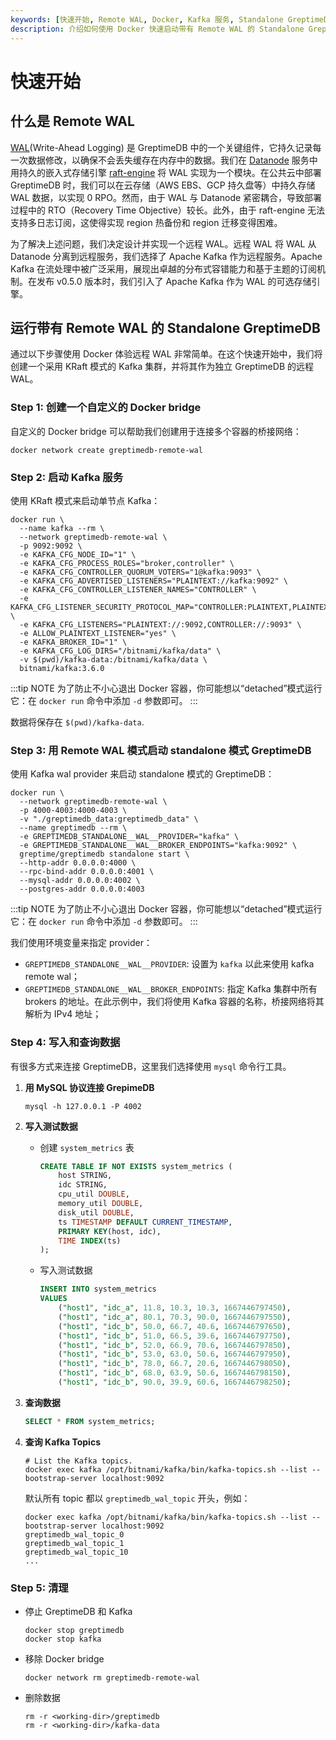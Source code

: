 ```yaml
---
keywords: [快速开始, Remote WAL, Docker, Kafka 服务, Standalone GreptimeDB, 数据写入, 数据查询, Kafka Topics]
description: 介绍如何使用 Docker 快速启动带有 Remote WAL 的 Standalone GreptimeDB，包括创建自定义 Docker bridge、启动 Kafka 服务和 GreptimeDB。
---
```


# 快速开始

## 什么是 Remote WAL

[WAL](/contributor-guide/datanode/wal.md#introduction)(Write-Ahead Logging) 是 GreptimeDB 中的一个关键组件，它持久记录每一次数据修改，以确保不会丢失缓存在内存中的数据。我们在  [Datanode](/user-guide/concepts/why-greptimedb.md)  服务中用持久的嵌入式存储引擎 [raft-engine](https://github.com/tikv/raft-engine) 将 WAL 实现为一个模块。在公共云中部署 GreptimeDB 时，我们可以在云存储（AWS EBS、GCP 持久盘等）中持久存储 WAL 数据，以实现 0 RPO。然而，由于 WAL 与 Datanode 紧密耦合，导致部署过程中的 RTO（Recovery Time Objective）较长。此外，由于 raft-engine 无法支持多日志订阅，这使得实现 region 热备份和 region 迁移变得困难。

为了解决上述问题，我们决定设计并实现一个远程 WAL。远程 WAL 将 WAL 从 Datanode 分离到远程服务，我们选择了 Apache Kafka 作为远程服务。Apache Kafka 在流处理中被广泛采用，展现出卓越的分布式容错能力和基于主题的订阅机制。在发布 v0.5.0 版本时，我们引入了 Apache Kafka 作为 WAL 的可选存储引擎。


## 运行带有 Remote WAL 的 Standalone GreptimeDB

通过以下步骤使用 Docker 体验远程 WAL 非常简单。在这个快速开始中，我们将创建一个采用 KRaft 模式的 Kafka 集群，并将其作为独立 GreptimeDB 的远程 WAL。

### Step 1:  创建一个自定义的 Docker bridge

自定义的 Docker bridge 可以帮助我们创建用于连接多个容器的桥接网络：

```
docker network create greptimedb-remote-wal
```

### Step 2: 启动 Kafka 服务

使用 KRaft 模式来启动单节点 Kafka：

```
docker run \
  --name kafka --rm \
  --network greptimedb-remote-wal \
  -p 9092:9092 \
  -e KAFKA_CFG_NODE_ID="1" \
  -e KAFKA_CFG_PROCESS_ROLES="broker,controller" \
  -e KAFKA_CFG_CONTROLLER_QUORUM_VOTERS="1@kafka:9093" \
  -e KAFKA_CFG_ADVERTISED_LISTENERS="PLAINTEXT://kafka:9092" \
  -e KAFKA_CFG_CONTROLLER_LISTENER_NAMES="CONTROLLER" \
  -e KAFKA_CFG_LISTENER_SECURITY_PROTOCOL_MAP="CONTROLLER:PLAINTEXT,PLAINTEXT:PLAINTEXT" \
  -e KAFKA_CFG_LISTENERS="PLAINTEXT://:9092,CONTROLLER://:9093" \
  -e ALLOW_PLAINTEXT_LISTENER="yes" \
  -e KAFKA_BROKER_ID="1" \
  -e KAFKA_CFG_LOG_DIRS="/bitnami/kafka/data" \
  -v $(pwd)/kafka-data:/bitnami/kafka/data \
  bitnami/kafka:3.6.0
```

:::tip NOTE
为了防止不小心退出 Docker 容器，你可能想以“detached”模式运行它：在 `docker run` 命令中添加 `-d` 参数即可。
:::

数据将保存在 `$(pwd)/kafka-data`.

### Step 3: 用 Remote WAL 模式启动 standalone 模式 GreptimeDB

使用 Kafka wal provider 来启动 standalone 模式的 GreptimeDB：

```
docker run \
  --network greptimedb-remote-wal \
  -p 4000-4003:4000-4003 \
  -v "./greptimedb_data:greptimedb_data" \
  --name greptimedb --rm \
  -e GREPTIMEDB_STANDALONE__WAL__PROVIDER="kafka" \
  -e GREPTIMEDB_STANDALONE__WAL__BROKER_ENDPOINTS="kafka:9092" \
  greptime/greptimedb standalone start \
  --http-addr 0.0.0.0:4000 \
  --rpc-bind-addr 0.0.0.0:4001 \
  --mysql-addr 0.0.0.0:4002 \
  --postgres-addr 0.0.0.0:4003
```

:::tip NOTE
为了防止不小心退出 Docker 容器，你可能想以“detached”模式运行它：在 `docker run` 命令中添加 `-d` 参数即可。
:::

我们使用环境变量来指定 provider：

- `GREPTIMEDB_STANDALONE__WAL__PROVIDER`: 设置为 `kafka` 以此来使用 kafka remote wal；
- `GREPTIMEDB_STANDALONE__WAL__BROKER_ENDPOINTS`: 指定 Kafka 集群中所有 brokers 的地址。在此示例中，我们将使用 Kafka 容器的名称，桥接网络将其解析为 IPv4 地址；

### Step 4: 写入和查询数据

有很多方式来连接 GreptimeDB，这里我们选择使用 `mysql` 命令行工具。

1. **用 MySQL 协议连接 GrepimeDB**

   ```
   mysql -h 127.0.0.1 -P 4002 
   ```


2. **写入测试数据**

   - 创建 `system_metrics` 表
   
     ```sql
     CREATE TABLE IF NOT EXISTS system_metrics (
         host STRING,
         idc STRING,
         cpu_util DOUBLE,
         memory_util DOUBLE,
         disk_util DOUBLE,
         ts TIMESTAMP DEFAULT CURRENT_TIMESTAMP,
         PRIMARY KEY(host, idc),
         TIME INDEX(ts)
     );
     ```
   
   - 写入测试数据
   
     ```sql
     INSERT INTO system_metrics
     VALUES
         ("host1", "idc_a", 11.8, 10.3, 10.3, 1667446797450),
         ("host1", "idc_a", 80.1, 70.3, 90.0, 1667446797550),
         ("host1", "idc_b", 50.0, 66.7, 40.6, 1667446797650),
         ("host1", "idc_b", 51.0, 66.5, 39.6, 1667446797750),
         ("host1", "idc_b", 52.0, 66.9, 70.6, 1667446797850),
         ("host1", "idc_b", 53.0, 63.0, 50.6, 1667446797950),
         ("host1", "idc_b", 78.0, 66.7, 20.6, 1667446798050),
         ("host1", "idc_b", 68.0, 63.9, 50.6, 1667446798150),
         ("host1", "idc_b", 90.0, 39.9, 60.6, 1667446798250);
     ```

3. **查询数据**

   ```sql
   SELECT * FROM system_metrics;
   ```

4. **查询 Kafka Topics**

   ```
   # List the Kafka topics.
   docker exec kafka /opt/bitnami/kafka/bin/kafka-topics.sh --list --bootstrap-server localhost:9092
   ```

   默认所有 topic 都以 `greptimedb_wal_topic`  开头，例如：

   ```
   docker exec kafka /opt/bitnami/kafka/bin/kafka-topics.sh --list --bootstrap-server localhost:9092
   greptimedb_wal_topic_0
   greptimedb_wal_topic_1
   greptimedb_wal_topic_10
   ...

### Step 5: 清理

- 停止 GreptimeDB 和 Kafka

  ```
  docker stop greptimedb
  docker stop kafka
  ```

- 移除 Docker bridge

  ```
  docker network rm greptimedb-remote-wal 
  ```

- 删除数据

  ```
  rm -r <working-dir>/greptimedb
  rm -r <working-dir>/kafka-data
  ```
